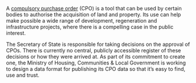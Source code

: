 A [compulsory purchase order](https://www.gov.uk/government/publications/compulsory-purchase-process-and-the-crichel-down-rules-guidance) (CPO) is a tool that can be used by certain bodies to authorise the acquisition of land and property. Its use can help make possible a wide range of development, regeneration and infrastructure projects, where there is a compelling case in the public interest.

The Secretary of State is responsible for taking decisions on the approval of CPOs. There is currently no central, publicly accessible register of these decisions or how they were arrived at. As part of its commitment to create one, the Ministry of Housing, Communities & Local Government is working to design a data format for publishing its CPO data so that it’s easy to find, use and trust.